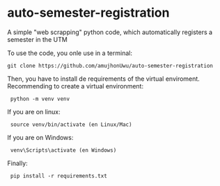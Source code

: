 # auto-semester-registration
A simple "web scrapping" python code, which automatically registers a semester in the UTM

To use the code, you onle use in a terminal:

`git clone https://github.com/amujhonUwu/auto-semester-registration`

Then, you have to install de requirements of the virtual enviroment.
Recommending to create a virtual environment:

```
 python -m venv venv
```
If you are on linux:
```
 source venv/bin/activate (en Linux/Mac)
```
If you are on Windows:
```
 venv\Scripts\activate (en Windows)
```
Finally:
```
 pip install -r requirements.txt
```
